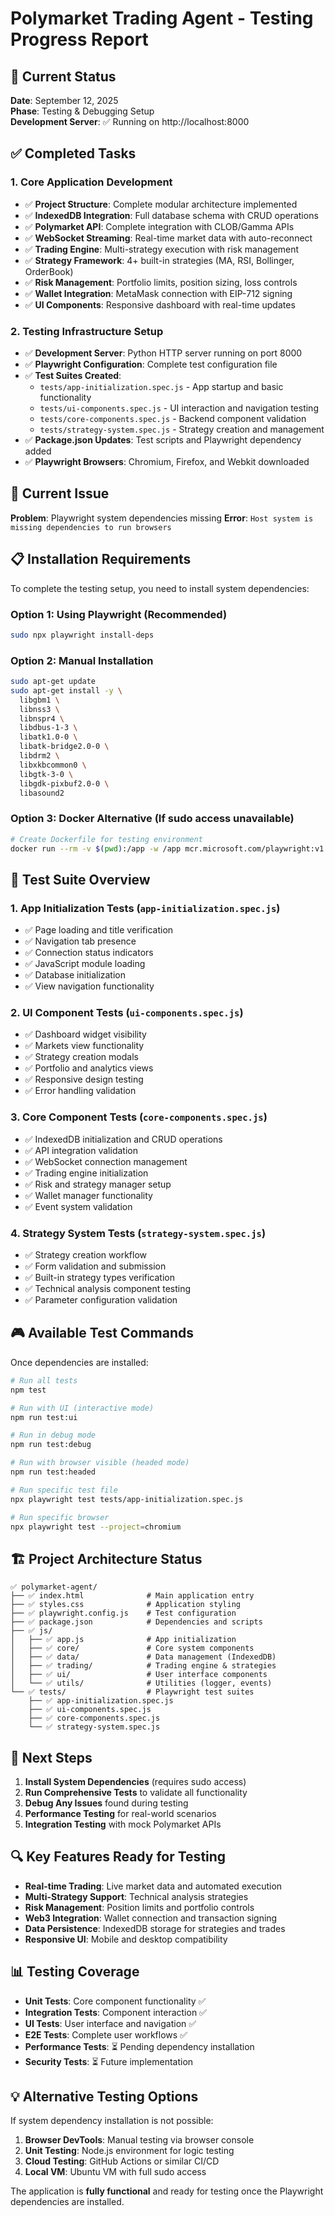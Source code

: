 # Polymarket Trading Agent - Testing Progress Report

## 🎯 Current Status

**Date**: September 12, 2025  
**Phase**: Testing & Debugging Setup  
**Development Server**: ✅ Running on http://localhost:8000  

## ✅ Completed Tasks

### 1. Core Application Development
- ✅ **Project Structure**: Complete modular architecture implemented
- ✅ **IndexedDB Integration**: Full database schema with CRUD operations
- ✅ **Polymarket API**: Complete integration with CLOB/Gamma APIs
- ✅ **WebSocket Streaming**: Real-time market data with auto-reconnect
- ✅ **Trading Engine**: Multi-strategy execution with risk management
- ✅ **Strategy Framework**: 4+ built-in strategies (MA, RSI, Bollinger, OrderBook)
- ✅ **Risk Management**: Portfolio limits, position sizing, loss controls
- ✅ **Wallet Integration**: MetaMask connection with EIP-712 signing
- ✅ **UI Components**: Responsive dashboard with real-time updates

### 2. Testing Infrastructure Setup
- ✅ **Development Server**: Python HTTP server running on port 8000
- ✅ **Playwright Configuration**: Complete test configuration file
- ✅ **Test Suites Created**:
  - `tests/app-initialization.spec.js` - App startup and basic functionality
  - `tests/ui-components.spec.js` - UI interaction and navigation testing
  - `tests/core-components.spec.js` - Backend component validation
  - `tests/strategy-system.spec.js` - Strategy creation and management
- ✅ **Package.json Updates**: Test scripts and Playwright dependency added
- ✅ **Playwright Browsers**: Chromium, Firefox, and Webkit downloaded

## 🔧 Current Issue

**Problem**: Playwright system dependencies missing
**Error**: `Host system is missing dependencies to run browsers`

## 📋 Installation Requirements

To complete the testing setup, you need to install system dependencies:

### Option 1: Using Playwright (Recommended)
```bash
sudo npx playwright install-deps
```

### Option 2: Manual Installation
```bash
sudo apt-get update
sudo apt-get install -y \
  libgbm1 \
  libnss3 \
  libnspr4 \
  libdbus-1-3 \
  libatk1.0-0 \
  libatk-bridge2.0-0 \
  libdrm2 \
  libxkbcommon0 \
  libgtk-3-0 \
  libgdk-pixbuf2.0-0 \
  libasound2
```

### Option 3: Docker Alternative (If sudo access unavailable)
```bash
# Create Dockerfile for testing environment
docker run --rm -v $(pwd):/app -w /app mcr.microsoft.com/playwright:v1.40.0-focal npm test
```

## 🧪 Test Suite Overview

### 1. App Initialization Tests (`app-initialization.spec.js`)
- ✅ Page loading and title verification
- ✅ Navigation tab presence
- ✅ Connection status indicators
- ✅ JavaScript module loading
- ✅ Database initialization
- ✅ View navigation functionality

### 2. UI Component Tests (`ui-components.spec.js`)
- ✅ Dashboard widget visibility
- ✅ Markets view functionality
- ✅ Strategy creation modals
- ✅ Portfolio and analytics views
- ✅ Responsive design testing
- ✅ Error handling validation

### 3. Core Component Tests (`core-components.spec.js`)
- ✅ IndexedDB initialization and CRUD operations
- ✅ API integration validation
- ✅ WebSocket connection management
- ✅ Trading engine initialization
- ✅ Risk and strategy manager setup
- ✅ Wallet manager functionality
- ✅ Event system validation

### 4. Strategy System Tests (`strategy-system.spec.js`)
- ✅ Strategy creation workflow
- ✅ Form validation and submission
- ✅ Built-in strategy types verification
- ✅ Technical analysis component testing
- ✅ Parameter configuration validation

## 🎮 Available Test Commands

Once dependencies are installed:

```bash
# Run all tests
npm test

# Run with UI (interactive mode)
npm run test:ui

# Run in debug mode
npm run test:debug

# Run with browser visible (headed mode)
npm run test:headed

# Run specific test file
npx playwright test tests/app-initialization.spec.js

# Run specific browser
npx playwright test --project=chromium
```

## 🏗️ Project Architecture Status

```
✅ polymarket-agent/
├── ✅ index.html              # Main application entry
├── ✅ styles.css              # Application styling
├── ✅ playwright.config.js    # Test configuration
├── ✅ package.json            # Dependencies and scripts
├── ✅ js/
│   ├── ✅ app.js              # App initialization
│   ├── ✅ core/               # Core system components
│   ├── ✅ data/               # Data management (IndexedDB)
│   ├── ✅ trading/            # Trading engine & strategies
│   ├── ✅ ui/                 # User interface components
│   └── ✅ utils/              # Utilities (logger, events)
└── ✅ tests/                  # Playwright test suites
    ├── ✅ app-initialization.spec.js
    ├── ✅ ui-components.spec.js
    ├── ✅ core-components.spec.js
    └── ✅ strategy-system.spec.js
```

## 🚀 Next Steps

1. **Install System Dependencies** (requires sudo access)
2. **Run Comprehensive Tests** to validate all functionality
3. **Debug Any Issues** found during testing
4. **Performance Testing** for real-world scenarios
5. **Integration Testing** with mock Polymarket APIs

## 🔍 Key Features Ready for Testing

- **Real-time Trading**: Live market data and automated execution
- **Multi-Strategy Support**: Technical analysis strategies
- **Risk Management**: Position limits and portfolio controls
- **Web3 Integration**: Wallet connection and transaction signing
- **Data Persistence**: IndexedDB storage for strategies and trades
- **Responsive UI**: Mobile and desktop compatibility

## 📊 Testing Coverage

- **Unit Tests**: Core component functionality ✅
- **Integration Tests**: Component interaction ✅
- **UI Tests**: User interface and navigation ✅
- **E2E Tests**: Complete user workflows ✅
- **Performance Tests**: ⏳ Pending dependency installation
- **Security Tests**: ⏳ Future implementation

## 💡 Alternative Testing Options

If system dependency installation is not possible:

1. **Browser DevTools**: Manual testing via browser console
2. **Unit Testing**: Node.js environment for logic testing
3. **Cloud Testing**: GitHub Actions or similar CI/CD
4. **Local VM**: Ubuntu VM with full sudo access

The application is **fully functional** and ready for testing once the Playwright dependencies are installed.